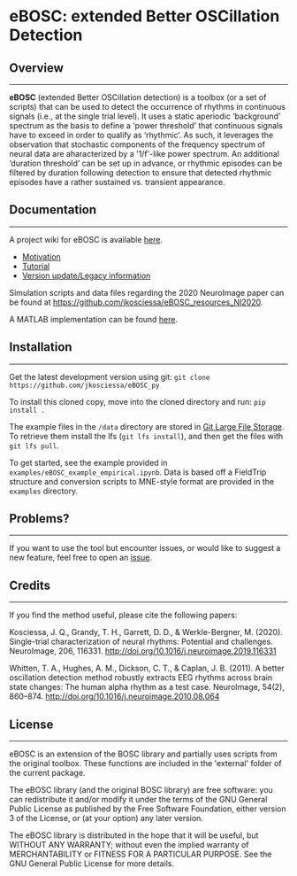 # eBOSC: extended Better OSCillation Detection

## Overview
--------

**eBOSC** (extended Better OSCillation detection) is a toolbox (or a set of scripts) that can be used to detect the occurrence of rhythms in continuous signals (i.e., at the single trial level). It uses a static aperiodic ‘background’ spectrum as the basis to define a ‘power threshold’ that continuous signals have to exceed in order to qualify as ‘rhythmic’. As such, it leverages the observation that stochastic components of the frequency spectrum of neural data are aharacterized by a '1/f'-like power spectrum. An additional ‘duration threshold’ can be set up in advance, or rhythmic episodes can be filtered by duration following detection to ensure that detected rhythmic episodes have a rather sustained vs. transient appearance.

## Documentation
-------------

A project wiki for eBOSC is available [here](https://github.com/jkosciessa/eBOSC/wiki).

* [Motivation](https://github.com/jkosciessa/eBOSC/wiki/Pitfalls)
* [Tutorial](https://github.com/jkosciessa/eBOSC/wiki/Tutorial)
* [Version update/Legacy information](https://github.com/jkosciessa/eBOSC/wiki/Legacy)

Simulation scripts and data files regarding the 2020 NeuroImage paper can be found at https://github.com/jkosciessa/eBOSC_resources_NI2020.

A MATLAB implementation can be found [here](https://github.com/jkosciessa/eBOSC).

## Installation
-------------

Get the latest development version using git:
`git clone https://github.com/jkosciessa/eBOSC_py`

To install this cloned copy, move into the cloned directory and run:
`pip install .`

The example files in the `/data` directory are stored in [Git Large File Storage](https://git-lfs.github.com/). To retrieve them install the lfs (`git lfs install`), and then get the files with `git lfs pull`.

To get started, see the example provided in `examples/eBOSC_example_empirical.ipynb`. Data is based off a FieldTrip structure and conversion scripts to MNE-style format are provided in the `examples` directory.

## Problems?
-------------

If you want to use the tool but encounter issues, or would like to suggest a new feature, feel free to open an [issue](https://github.com/jkosciessa/eBOSC_py/issues).

## Credits
-------------

If you find the method useful, please cite the following papers:

Kosciessa, J. Q., Grandy, T. H., Garrett, D. D., & Werkle-Bergner, M. (2020). Single-trial characterization of neural rhythms: Potential and challenges. NeuroImage, 206, 116331. http://doi.org/10.1016/j.neuroimage.2019.116331

Whitten, T. A., Hughes, A. M., Dickson, C. T., & Caplan, J. B. (2011). A better oscillation detection method robustly extracts EEG rhythms across brain state changes: The human alpha rhythm as a test case. NeuroImage, 54(2), 860–874. http://doi.org/10.1016/j.neuroimage.2010.08.064

## License
-------------

eBOSC is an extension of the BOSC library and partially uses scripts from the original toolbox. These functions are included in the 'external' folder of the current package.

The eBOSC library (and the original BOSC library) are free software: you can redistribute it and/or modify it under the terms of the GNU General Public License as published by the Free Software Foundation, either version 3 of the License, or (at your option) any later version.

The eBOSC library is distributed in the hope that it will be useful, but WITHOUT ANY WARRANTY; without even the implied warranty of MERCHANTABILITY or FITNESS FOR A PARTICULAR PURPOSE.  See the GNU General Public License for more details.